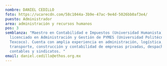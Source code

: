 ```yaml
---
nombre: DANIEL CEDILLO
foto: https://ucarecdn.com/58c1044a-3b9e-47ac-9e4d-5026bb0af3e4/
puesto: Administrador
area: administración y recursos humanos
pos: 3
semblanza: "Maestro en Contabilidad e Impuestos (Universidad Humanista) y
  licenciado en Administración y Gestión de PYMES (Universidad Politécnica de
  Texcoco). Cuenta con amplia experiencia en administración, logística,
  transporte, construcción y contabilidad de empresas privadas, despachos
  contables y sindicatos. "
email: daniel.cedillo@ethos.org.mx
---
```

